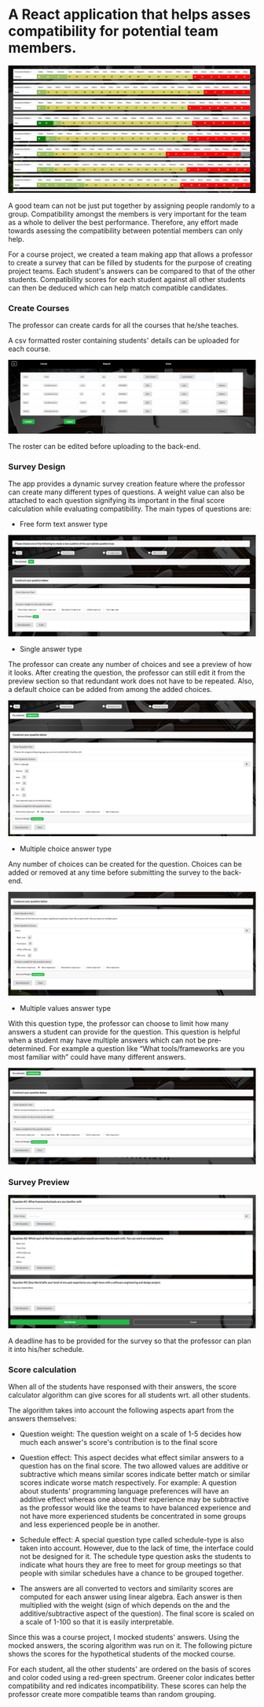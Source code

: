 
# A React application that helps asses compatibility for potential team members.

![Teammaking - member compatibility scores image](assets/images/TeammakingIndividualScores.png)

A good team can not be just put together by assigning people randomly to a group. Compatibility amongst the members is very important for the team as a whole to deliver the best performance. Therefore, any effort made towards asessing the compatibility between potential members can only help.

For a course project, we created a team making app that allows a professor to create a survey that can be filled by students for the purpose of creating project teams. Each student's answers can be compared to that of the other students. Compatibility scores for each student against all other students can then be deduced which can help match compatible candidates. 

### Create Courses

The professor can create cards for all the courses that he/she teaches.

A csv formatted roster containing students' details can be uploaded for each course. 

![Teammaking - upload csv roster image](assets/images/TeammakingUploadRoster.png)

The roster can be edited before uploading to the back-end.

### Survey Design

The app provides a dynamic survey creation feature where the professor can create many different types of questions. A weight value can also be attached to each question signifying its important in the final score calculation while evaluating compatibility. The main types of questions are: 

* Free form text answer type

![Teammaking - Add free-form question image](assets/images/TeammakingTextQuestion.png)

* Single answer type

The professor can create any number of choices and see a preview of how it looks. After creating the question, the professor can still edit it from the preview section so that redundant work does not have to be repeated. Also, a default choice can be added from among the added choices. 

![Teammaking - Add single choice question image](assets/images/TeammakingSingleChoiceQuestion.png)

* Multiple choice answer type
  
Any number of choices can be created for the question. Choices can be added or removed at any time before submitting the survey to the back-end.

![Teammaking - Add multiple choice question image](assets/images/TeammakingMultipleChoiceQuestion.png)

* Multiple values answer type 

With this question type, the professor can choose to limit how many answers a student can provide for the question. This question is helpful when a student may have multiple answers which can not be pre-determined. For example a question like “What tools/frameworks are you most familiar with” could have many different answers.

![Teammaking - Add multiple values question image](assets/images/TeammakingMultipleValuesQuestion.png)

### Survey Preview

![Teammaking - Survey preview image](assets/images/TeammakingSurveyPreview.png)

A deadline has to be provided for the survey so that the professor can plan it into his/her schedule.

### Score calculation

 When all of the students have responsed with their answers, the score calculator algorithm can give scores for all students wrt. all other students.

The algorithm takes into account the following aspects apart from the answers themselves:

* Question weight: The question weight on a scale of 1-5 decides how much each answer's score's contribution is to the final score

* Question effect: This aspect decides what effect similar answers to a question has on the final score. The two allowed values are additive or subtractive which means similar scores indicate better match or similar scores indicate worse match respectively. For example: A question about students' programming language preferences will have an additive effect whereas one about their experience may be subtractive as the professor would like the teams to have balanced experience and not have more experienced students be concentrated in some groups and less experienced people be in another.

* Schedule effect: A special question type called schedule-type is also taken into account. However, due to the lack of time, the interface could not be designed for it. The schedule type question asks the students to indicate what hours they are free to meet for group meetings so that people with similar schedules have a chance to be grouped together.

* The answers are all converted to vectors and similarity scores are computed for each answer using linear algebra. Each answer is then multiplied with the weight (sign of which depends on the and the additive/subtractive aspect of the question). The final score is scaled on a scale of 1-100 so that it is easily interpretable. 

Since this was a course project, I mocked students' answers. Using the mocked answers, the scoring algorithm was run on it. The following picture shows the scores for the hypothetical students of the mocked course.

For each student, all the other students' are ordered on the basis of scores and color coded using a red-green spectrum. Greener color indicates better compatibility and red indicates incompatibility. These scores can help the professor create more compatible teams than random grouping.
